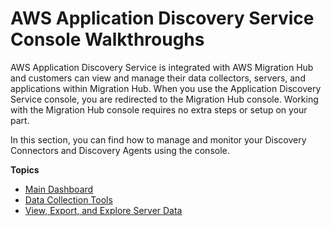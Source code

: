 # AWS Application Discovery Service Console Walkthroughs<a name="console-walkthrough"></a>

AWS Application Discovery Service is integrated with AWS Migration Hub and customers can view and manage their data collectors, servers, and applications within Migration Hub\. When you use the Application Discovery Service console, you are redirected to the Migration Hub console\. Working with the Migration Hub console requires no extra steps or setup on your part\. 

In this section, you can find how to manage and monitor your Discovery Connectors and Discovery Agents using the console\.

**Topics**
+ [Main Dashboard](dashboard.md)
+ [Data Collection Tools](data_collection.md)
+ [View, Export, and Explore Server Data](discovered_servers.md)